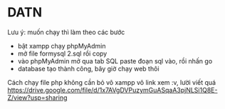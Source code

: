 # DATN
Lưu ý: muốn chạy thì làm theo các bước
- bật xampp chạy phpMyAdmin
- mở file formysql 2.sql rồi copy
- vào phpMyAdmin mở qua tab SQL paste đoạn sql vào, rồi nhấn go
- database tạo thành công, bây giờ chạy web thôi

Cách chạy file php không cần bỏ vô xampp
vô link xem :v, lười viết quá https://drive.google.com/file/d/1x7AVgDVPuzymGuASqaA3pjNLSi1Q8E-Z/view?usp=sharing
